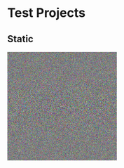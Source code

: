 # Test Projects

## Static
<a href="https://leif-rivera.itch.io/static-test" target="_blank"/>
<img src="assets/static_screenshot.png" alt="Static Image" width="250"/><img/>
<a/>  
